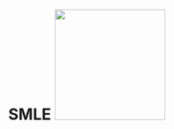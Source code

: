 # SMLE <img src="https://user-images.githubusercontent.com/46462586/117344253-2dee5c00-ae73-11eb-8628-46b7967656f7.png" width="200" />
